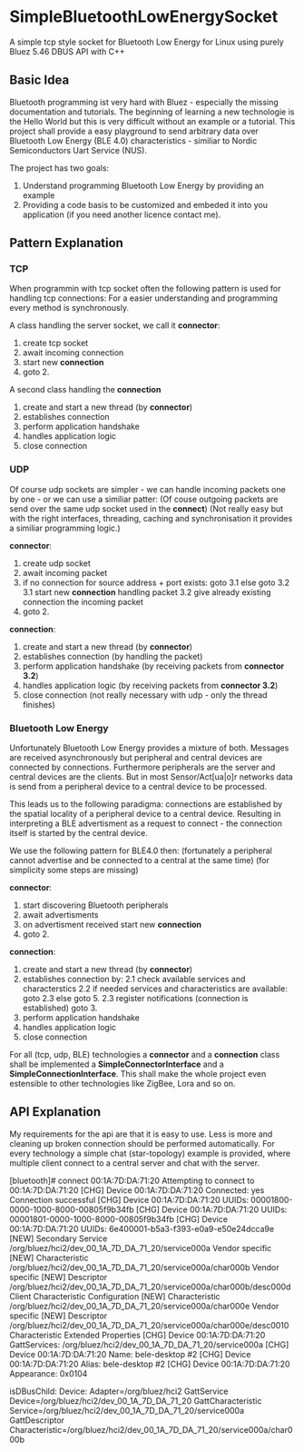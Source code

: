 # SimpleBluetoothLowEnergySocket
A simple tcp style socket for Bluetooth Low Energy for Linux using purely Bluez 5.46 DBUS API with C++

## Basic Idea
Bluetooth programming ist very hard with Bluez - especially the missing documentation and tutorials.
The beginning of learning a new technologie is the Hello World but this is very difficult without an example or a tutorial.
This project shall provide a easy playground to send arbitrary data over Bluetooth Low Energy (BLE 4.0) characteristics - similiar to Nordic Semiconductors Uart Service (NUS).

The project has two goals:
1. Understand programming Bluetooth Low Energy by providing an example
2. Providing a code basis to be customized and embeded it into you application (if you need another licence contact me).

## Pattern Explanation

### TCP
When programmin with tcp socket often the following pattern is used for handling tcp connections:
For a easier understanding and programming every method is synchronously.

A class handling the server socket, we call it **connector**:
1. create tcp socket
2. await incoming connection
3. start new **connection**
4. goto 2.

A second class handling the **connection**
1. create and start a new thread (by **connector**)
2. establishes connection
3. perform application handshake
4. handles application logic
5. close connection

### UDP
Of course udp sockets are simpler - we can handle incoming packets one by one - or we can use a similiar patter:
(Of couse outgoing packets are send over the same udp socket used in the **connect**)
(Not really easy but with the right interfaces, threading, caching and synchronisation it provides a similiar programming logic.) 

**connector**:
1. create udp socket
2. await incoming packet
3. if no connection for source address + port exists: goto 3.1 else goto 3.2
3.1 start new **connection** handling packet
3.2 give already existing connection the incoming packet
4. goto 2.

**connection**:
1. create and start a new thread (by **connector**)
2. establishes connection (by handling the packet)
3. perform application handshake (by receiving packets from **connector 3.2**)
4. handles application logic (by receiving packets from **connector 3.2**)
5. close connection (not really necessary with udp - only the thread finishes)

### Bluetooth Low Energy
Unfortunately Bluetooth Low Energy provides a mixture of both.
Messages are received asynchronously but peripheral and central devices are connected by connections.
Furthermore peripherals are the server and central devices are the clients.
But in most Sensor/Act[ua|o]r networks data is send from a peripheral device to a central device to be processed.

This leads us to the following paradigma: connections are established by the spatial locality of a peripheral device to a central device. Resulting in interpreting a BLE advertisment as a request to connect - the connection itself is started by the central device.

We use the following pattern for BLE4.0 then:
(fortunately a peripheral cannot advertise and be connected to a central at the same time)
(for simplicity some steps are missing)

**connector**:
1. start discovering Bluetooth peripherals
2. await advertisments
3. on advertisment received start new **connection**
4. goto 2.

**connection**:
1. create and start a new thread (by **connector**)
2. establishes connection by:
2.1 check available services and characterstics
2.2 if needed services and characteristics are available: goto 2.3 else goto 5.
2.3 register notifications (connection is established) goto 3.
3. perform application handshake
4. handles application logic
5. close connection

For all (tcp, udp, BLE) technologies a **connector** and a **connection** class shall be implemented a **SimpleConnectorInterface** and a **SimpleConnectionInterface**.
This shall make the whole project even estensible to other technologies like ZigBee, Lora and so on.

## API Explanation
My requirements for the api are that it is easy to use.
Less is more and cleaning up broken connection should be performed automatically.
For every technology a simple chat (star-topology) example is provided, where multiple client connect to a central server and chat with the server.


[bluetooth]# connect 00:1A:7D:DA:71:20
Attempting to connect to 00:1A:7D:DA:71:20
[CHG] Device 00:1A:7D:DA:71:20 Connected: yes
Connection successful
[CHG] Device 00:1A:7D:DA:71:20 UUIDs: 00001800-0000-1000-8000-00805f9b34fb
[CHG] Device 00:1A:7D:DA:71:20 UUIDs: 00001801-0000-1000-8000-00805f9b34fb
[CHG] Device 00:1A:7D:DA:71:20 UUIDs: 6e400001-b5a3-f393-e0a9-e50e24dcca9e
[NEW] Secondary Service
	/org/bluez/hci2/dev_00_1A_7D_DA_71_20/service000a
	Vendor specific
[NEW] Characteristic
	/org/bluez/hci2/dev_00_1A_7D_DA_71_20/service000a/char000b
	Vendor specific
[NEW] Descriptor
	/org/bluez/hci2/dev_00_1A_7D_DA_71_20/service000a/char000b/desc000d
	Client Characteristic Configuration
[NEW] Characteristic
	/org/bluez/hci2/dev_00_1A_7D_DA_71_20/service000a/char000e
	Vendor specific
[NEW] Descriptor
	/org/bluez/hci2/dev_00_1A_7D_DA_71_20/service000a/char000e/desc0010
	Characteristic Extended Properties
[CHG] Device 00:1A:7D:DA:71:20 GattServices: /org/bluez/hci2/dev_00_1A_7D_DA_71_20/service000a
[CHG] Device 00:1A:7D:DA:71:20 Name: bele-desktop #2
[CHG] Device 00:1A:7D:DA:71:20 Alias: bele-desktop #2
[CHG] Device 00:1A:7D:DA:71:20 Appearance: 0x0104

isDBusChild:
Device:
Adapter=/org/bluez/hci2
GattService
Device=/org/bluez/hci2/dev_00_1A_7D_DA_71_20
GattCharacteristic
Service=/org/bluez/hci2/dev_00_1A_7D_DA_71_20/service000a
GattDescriptor
Characteristic=/org/bluez/hci2/dev_00_1A_7D_DA_71_20/service000a/char000b

